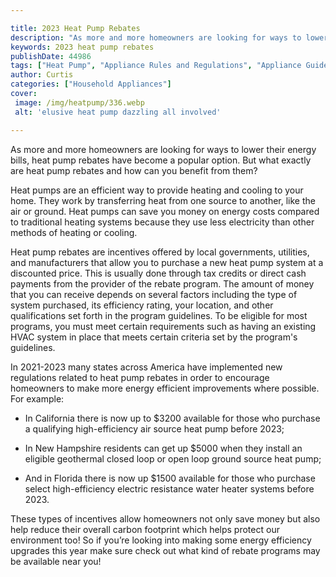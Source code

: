 ```yaml
---

title: 2023 Heat Pump Rebates
description: "As more and more homeowners are looking for ways to lower their energy bills, heat pump rebates have become a popular option. But ...continue on"
keywords: 2023 heat pump rebates
publishDate: 44986
tags: ["Heat Pump", "Appliance Rules and Regulations", "Appliance Guide"]
author: Curtis
categories: ["Household Appliances"]
cover: 
 image: /img/heatpump/336.webp
 alt: 'elusive heat pump dazzling all involved'

---
```


As more and more homeowners are looking for ways to lower their energy bills, heat pump rebates have become a popular option. But what exactly are heat pump rebates and how can you benefit from them?

Heat pumps are an efficient way to provide heating and cooling to your home. They work by transferring heat from one source to another, like the air or ground. Heat pumps can save you money on energy costs compared to traditional heating systems because they use less electricity than other methods of heating or cooling.

Heat pump rebates are incentives offered by local governments, utilities, and manufacturers that allow you to purchase a new heat pump system at a discounted price. This is usually done through tax credits or direct cash payments from the provider of the rebate program. The amount of money that you can receive depends on several factors including the type of system purchased, its efficiency rating, your location, and other qualifications set forth in the program guidelines. To be eligible for most programs, you must meet certain requirements such as having an existing HVAC system in place that meets certain criteria set by the program's guidelines. 

In 2021-2023 many states across America have implemented new regulations related to heat pump rebates in order to encourage homeowners to make more energy efficient improvements where possible. For example: 

 - In California there is now up to $3200 available for those who purchase a qualifying high-efficiency air source heat pump before 2023; 

 - In New Hampshire residents can get up $5000 when they install an eligible geothermal closed loop or open loop ground source heat pump; 

 - And in Florida there is now up $1500 available for those who purchase select high-efficiency electric resistance water heater systems before 2023. 

These types of incentives allow homeowners not only save money but also help reduce their overall carbon footprint which helps protect our environment too! So if you’re looking into making some energy efficiency upgrades this year make sure check out what kind of rebate programs may be available near you!

